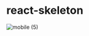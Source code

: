 # react-skeleton
 
![mobile (5)](https://user-images.githubusercontent.com/56774618/204065230-205377ba-7c6f-437f-81fa-f44691b5931c.gif)
